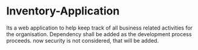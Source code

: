 # Inventory-Application
Its a web application to help keep track of all business related activities for the organisation.
Dependency shall be added as the development process proceeds.
now security is not considered, that will be added. 
